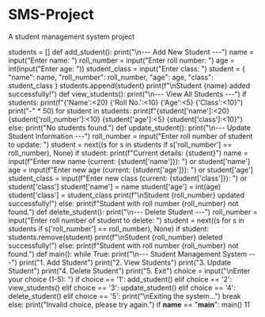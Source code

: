 # SMS-Project
A student management system project

students = []
def add_student():
    print("\n--- Add New Student ---")
    name = input("Enter name: ")
    roll_number = input("Enter roll number: ")
    age = int(input("Enter age: "))
    student_class = input("Enter class: ")
    student = {
        "name": name,
        "roll_number": roll_number,
        "age": age,
        "class": student_class
    }
    students.append(student)
    print(f"\nStudent {name} added successfully!")
def view_students():
    print("\n--- View All Students ---")
    if students:
        print(f"{'Name':<20} {'Roll No.':<10} {'Age':<5} {'Class':<10}")
        print("-" * 50)
        for student in students:
            print(f"{student['name']:<20} {student['roll_number']:<10} {student['age']:<5} {student['class']:<10}")
    else:
        print("No students found.")
def update_student():
    print("\n--- Update Student Information ---")
    roll_number = input("Enter roll number of student to update: ")
    student = next((s for s in students if s['roll_number'] == roll_number), None)
    if student:
        print(f"Current details: {student}")
        name = input(f"Enter new name (current: {student['name']}): ") or student['name']
        age = input(f"Enter new age (current: {student['age']}): ") or student['age']
        student_class = input(f"Enter new class (current: {student['class']}): ") or student['class']
        student['name'] = name
        student['age'] = int(age)
        student['class'] = student_class
        print(f"\nStudent {roll_number} updated successfully!")
    else:
        print(f"Student with roll number {roll_number} not found.")
def delete_student():
    print("\n--- Delete Student ---")
    roll_number = input("Enter roll number of student to delete: ")
    student = next((s for s in students if s['roll_number'] == roll_number), None)
    if student:
        students.remove(student)
        print(f"\nStudent {roll_number} deleted successfully!")
    else:
        print(f"Student with roll number {roll_number} not found.")
def main():
    while True:
        print("\n--- Student Management System ---")
        print("1. Add Student")
        print("2. View Students")
        print("3. Update Student")
        print("4. Delete Student")
        print("5. Exit")
        choice = input("\nEnter your choice (1-5): ")
        if choice == '1':
            add_student()
        elif choice == '2':
            view_students()
        elif choice == '3':
            update_student()
        elif choice == '4':
            delete_student()
        elif choice == '5':
            print("\nExiting the system...")
            break
        else:
            print("Invalid choice, please try again.")
if __name__ == "__main__":
    main()
11
